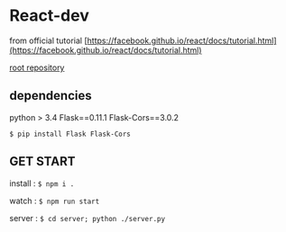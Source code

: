 # React-dev

from official tutorial [https://facebook.github.io/react/docs/tutorial.html](https://facebook.github.io/react/docs/tutorial.html)

[root repository](https://github.com/alicoding/react-webpack-babel)

## dependencies

python > 3.4
Flask==0.11.1
Flask-Cors==3.0.2

`$ pip install Flask Flask-Cors`


## GET START

install : `$ npm i .`

watch : `$ npm run start`

server : `$ cd server; python ./server.py`

